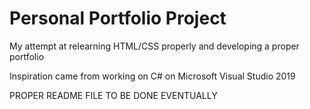 # Personal Portfolio Project

My attempt at relearning HTML/CSS properly and developing a proper portfolio

Inspiration came from working on C# on Microsoft Visual Studio 2019

PROPER README FILE TO BE DONE EVENTUALLY
